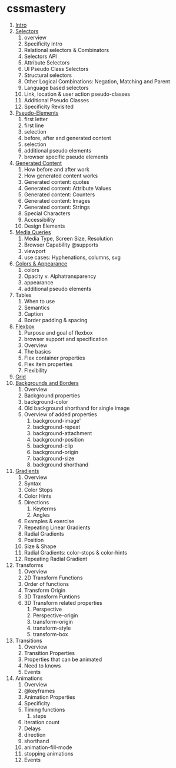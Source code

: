 # cssmastery

1. [Intro](intro/)
2. [Selectors](selectors/)
	1. overview
	1. Specificity intro
	1. Relational selectors & Combinators
	1. Selectors API
	1. Attribute Selectors
	1. UI Pseudo Class Selectors
	1. Structural selectors
	1. Other Logical Combinations: Negation, Matching and Parent
	1. Language based selectors
	1. Link, location & user action pseudo-classes
	1. Additional Pseudo Classes
	1. Specificity Revisited
3. [Pseudo-Elements](selectors/index.html#slide79)
	1. first letter
	1. first line
	1. selection
	1. before, after and generated content
	1. selection
	1. additional pseudo elements
	1. browser specific pseudo elements
4. [Generated Content](generated/)
	1. How before and after work
	1. How generated content works
	1. Generated content: quotes
	1. Generated content: Attribute Values
	1. Generated content: Counters
	1. Generated content: Images
	1. Generated content: Strings
	1. Special Characters
	1. Accessibility
	1. Design Elements
5. [Media Queries](media/)
	1. Media Type, Screen Size, Resolution
    1. Browser Capability @supports
    1. viewport
    1. use cases: Hyphenations, columns, svg
6. [Colors & Appearance](colors/)
	1. colors
	1. Opacity v. Alphatransparency
	1. appearance
	1. additional pseudo elements
1. Tables
	1. When to use
	1. Semantics
	1. Caption
	1. Border padding & spacing
7. [Flexbox](flexbox/)
	1. Purpose and goal of flexbox
	1. browser support and specification
	1. Overview
	1. The basics
	1. Flex container properties
	1. Flex item properties
	1. Flexibility
8. [Grid](grid/)
9. [Backgrounds and Borders](borders/)
	1. Overview 
	1. Background properties
	1. background-color
	1. Old background shorthand for single image
	1. Overview of added properties
		1. background-image'
		1. background-repeat
		1. background-attachment
		1. background-position
		1. background-clip
		1. background-origin
		1. background-size
		1. background shorthand
11. [Gradients](gradients/)
	1. Overview
	1. Syntax
	1. Color Stops
	1. Color Hints
	1. Directions
	   1. Keyterms
	   2. Angles
	1. Examples & exercise
	1. Repeating Linear Gradients
	1. Radial Gradients
	1. Position
	1. Size & Shape
	1. Radial Gradients: color-stops & color-hints
	1. Repeating Radial Gradient
1. Transforms
	1. Overview
	1. 2D Transform Functions
	1. Order of functions
	1. Transform Origin
	1. 3D Transform Funtions
	1. 3D Transform related properties
		1. Perspective
		1. Perspective-origin
		1. transform-origin
		1. transform-style
		1. transform-box
1. Transitions 
	1. Overview
	1. Transition Properties
	1. Properties that can be animated
	1. Need to knows
	1. Events
1. Animations
	1. Overview
	2. @keyframes
	3. Animation Properties
	2. Specificity
	1. Timing functions
		1. steps
	1. Iteration count
	1. Delays
	1. direction
	1. shorthand
	1. animation-fill-mode
	1. stopping animations
	1. Events 

	

